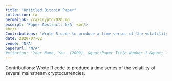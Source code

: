 ```yaml
---
title: "Untitled Bitcoin Paper"
collection: ra
permalink: /ra/crypto2020.md
excerpt: 'Paper Abstract: N/A' <br/>
<br/>
Contributions: 'Wrote R code to produce a time series of the volatility of several mainstream cryptocurrencies.'
date: 2020-07-02
venue: 'N/A'
paperurl: 'N/A'
#citation: 'Your Name, You. (2009). &quot;Paper Title Number 1.&quot; <i>Journal 1</i>. 1(1).'
---
```

Contributions: Wrote R code to produce a time series of the volatility of several mainstream cryptocurrencies.
